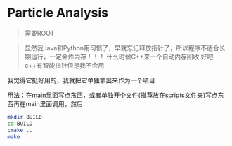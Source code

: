 # Particle Analysis

> 需要ROOT

> 显然我Java和Python用习惯了，早就忘记释放指针了，所以程序不适合长期运行，一定会炸内存！！！
> 什么时候C++来一个自动内存回收
> 好吧c++有智能指针但是我不会用

我觉得它挺好用的，我就把它单独拿出来作为一个项目

用法：在main里面写点东西，或者单独开个文件(推荐放在scripts文件夹)写点东西再在main里面调用，然后

```bash
mkdir BUILD
cd BUILD
cmake ..
make
```
